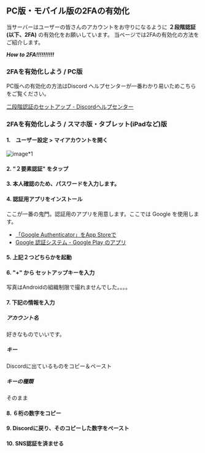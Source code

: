 ## PC版・モバイル版の2FAの有効化

当サーバーはユーザーの皆さんのアカウントをお守りになるように **２段階認証(以下、2FA)** の有効化をお願いしています。
当ページでは2FAの有効化の方法をご紹介します。

***How to 2FA!!!!!!!!!!***

### 2FAを有効化しよう / PC版
PC版への有効化の方法はDiscord ヘルプセンターが一番わかり易いためこちらをご覧ください。

[二段階認証のセットアップ - Discordヘルプセンター](https://support.discord.com/hc/ja/articles/219576828)

### 2FAを有効化しよう / スマホ版・タブレット(iPadなど)版
#### 1.　ユーザー設定 > マイアカウントを開く
![image*1](https://media.discordapp.net/attachments/845566542392983572/850001118167564328/unknown.png?width=335&height=683)
#### 2. "２要素認証" をタップ
#### 3. 本人確認のため、パスワードを入力します。
#### 4. 認証用アプリをインストール
ここが一番の鬼門。認証用のアプリを用意します。ここでは Google を使用します。

- [「Google Authenticator」をApp Storeで](https://apps.apple.com/jp/app/google-authenticator/id388497605)
- [Google 認証システム - Google Play のアプリ](https://play.google.com/store/apps/details?id=com.google.android.apps.authenticator2&hl=ja&gl=US)

#### 5. 上記２つどちらかを起動
#### 6. "+" から セットアップキーを入力
写真はAndroidの組織制限で撮れませんでした。。。。
#### 7. 下記の情報を入力
##### アカウント名
好きなものでいいです。
##### キー
Discordに出ているものをコピー＆ペースト
##### キーの種類
そのまま
#### 8. ６桁の数字をコピー
#### 9. Discordに戻り、そのコピーした数字をペースト
#### 10. SNS認証を済ませる
